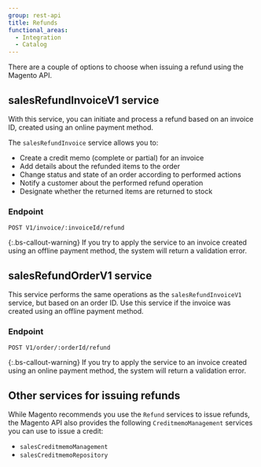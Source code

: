 ```yaml
---
group: rest-api
title: Refunds
functional_areas:
  - Integration
  - Catalog
---
```


There are a couple of options to choose when issuing a refund using the Magento API.

## salesRefundInvoiceV1 service

With this service, you can initiate and process a refund based on an invoice ID, created using an online payment method.

The `salesRefundInvoice` service allows you to:

* Create a credit memo (complete or partial) for an invoice
* Add details about the refunded items to the order
* Change status and state of an order according to performed actions
* Notify a customer about the performed refund operation
* Designate whether the returned items are returned to stock

### Endpoint

`POST V1/invoice/:invoiceId/refund`

{:.bs-callout-warning}
If you try to apply the service to an invoice created using an offline payment method, the system will return a validation error.

## salesRefundOrderV1 service

This service performs the same operations as the `salesRefundInvoiceV1` service, but based on an order ID. Use this service if the invoice was created using an offline payment method.

### Endpoint

`POST V1/order/:orderId/refund`

{:.bs-callout-warning}
If you try to apply the service to an invoice created using an online payment method, the system will return a validation error.

## Other services for issuing refunds

While Magento recommends you use the `Refund` services to issue refunds, the Magento API also provides the following `CreditmemoManagement` services you can use to issue a credit:  

* `salesCreditmemoManagement`
* `salesCreditmemoRepository`
